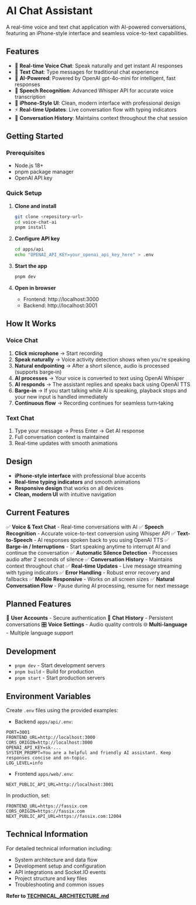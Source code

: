 # AI Chat Assistant

A real-time voice and text chat application with AI-powered conversations, featuring an iPhone-style interface and seamless voice-to-text capabilities.

## Features

- 🎤 **Real-time Voice Chat**: Speak naturally and get instant AI responses
- 💬 **Text Chat**: Type messages for traditional chat experience
- 🤖 **AI-Powered**: Powered by OpenAI gpt-4o-mini for intelligent, fast responses
- 🎯 **Speech Recognition**: Advanced Whisper API for accurate voice transcription
- 📱 **iPhone-Style UI**: Clean, modern interface with professional design
- ⚡ **Real-time Updates**: Live conversation flow with typing indicators
- 🔄 **Conversation History**: Maintains context throughout the chat session

## Getting Started

### Prerequisites

- Node.js 18+ 
- pnpm package manager
- OpenAI API key

### Quick Setup

1. **Clone and install**
   ```bash
   git clone <repository-url>
   cd voice-chat-ai
   pnpm install
   ```

2. **Configure API key**
   ```bash
   cd apps/api
   echo "OPENAI_API_KEY=your_openai_api_key_here" > .env
   ```

3. **Start the app**
   ```bash
   pnpm dev
   ```

4. **Open in browser**
   - Frontend: http://localhost:3000
   - Backend: http://localhost:3001

## How It Works

### Voice Chat
1. **Click microphone** → Start recording
2. **Speak naturally** → Voice activity detection shows when you're speaking
3. **Natural endpointing** → After a short silence, audio is processed (supports barge‑in)
4. **AI processes** → Your voice is converted to text using OpenAI Whisper
5. **AI responds** → The assistant replies and speaks back using OpenAI TTS
6. **Barge‑in** → If you start talking while AI is speaking, playback stops and your new input is handled immediately
7. **Continuous flow** → Recording continues for seamless turn‑taking

### Text Chat
1. Type your message → Press Enter → Get AI response
2. Full conversation context is maintained
3. Real-time updates with smooth animations

## Design

- **iPhone-style interface** with professional blue accents
- **Real-time typing indicators** and smooth animations
- **Responsive design** that works on all devices
- **Clean, modern UI** with intuitive navigation

## Current Features

✅ **Voice & Text Chat** - Real-time conversations with AI
✅ **Speech Recognition** - Accurate voice-to-text conversion using Whisper API
✅ **Text-to-Speech** - AI responses spoken back to you using OpenAI TTS
✅ **Barge‑in / Interruptions** - Start speaking anytime to interrupt AI and continue the conversation
✅ **Automatic Silence Detection** - Processes audio after 2 seconds of silence
✅ **Conversation History** - Maintains context throughout chat
✅ **Real-time Updates** - Live message streaming with typing indicators
✅ **Error Handling** - Robust error recovery and fallbacks
✅ **Mobile Responsive** - Works on all screen sizes
✅ **Natural Conversation Flow** - Pause during AI processing, resume for next message

## Planned Features

🔐 **User Accounts** - Secure authentication
💾 **Chat History** - Persistent conversations
🎛️ **Voice Settings** - Audio quality controls
🌐 **Multi-language** - Multiple language support

## Development

- `pnpm dev` - Start development servers
- `pnpm build` - Build for production
- `pnpm start` - Start production servers

## Environment Variables

Create `.env` files using the provided examples:

- Backend `apps/api/.env`:
```env
PORT=3001
FRONTEND_URL=http://localhost:3000
CORS_ORIGIN=http://localhost:3000
OPENAI_API_KEY=sk-...
SYSTEM_PROMPT=You are a helpful and friendly AI assistant. Keep responses concise and on-topic.
LOG_LEVEL=info
```

- Frontend `apps/web/.env`:
```env
NEXT_PUBLIC_API_URL=http://localhost:3001
```

In production, set:
```env
FRONTEND_URL=https://fassix.com
CORS_ORIGIN=https://fassix.com
NEXT_PUBLIC_API_URL=https://fassix.com:12004
```

## Technical Information

For detailed technical information including:
- System architecture and data flow
- Development setup and configuration
- API integrations and Socket.IO events
- Project structure and key files
- Troubleshooting and common issues

**Refer to [TECHNICAL_ARCHITECTURE.md](./TECHNICAL_ARCHITECTURE.md)**
